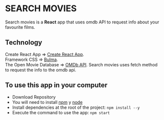# SEARCH MOVIES
Search movies is a **React** app that uses omdb API to request info about your favourite films.

## Technology

Create React App => [Create React App](https://github.com/facebook/create-react-app).  
Framework CSS => [Bulma](https://bulma.io).  
The Open Movie Database => [OMDb API](http://www.omdbapi.com). 
Search movies uses fetch method to request the info to the omdb api.

## To use this app in your computer

* Download Repository
* You will need to install [npm](https://www.npmjs.com) y [node](https://nodejs.org/es/)
* Install dependencies at the root of the project: `npm install --y`
* Execute the command to use the app: `npm start`